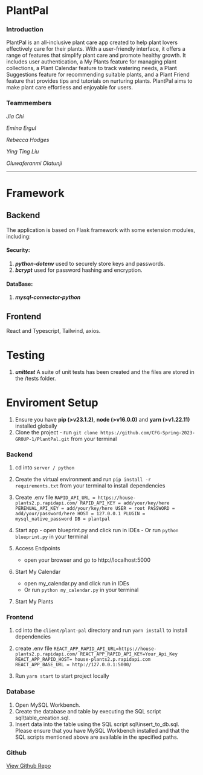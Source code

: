 # PlantPal

### Introduction
PlantPal is an all-inclusive plant care app created to help plant lovers effectively care for their plants. With a user-friendly interface, it offers a range of features that simplify plant care and promote healthy growth. It includes user authentication, a My Plants feature for managing plant collections, a Plant Calendar feature to track watering needs, a Plant Suggestions feature for recommending suitable plants, and a Plant Friend feature that provides tips and tutorials on nurturing plants. PlantPal aims to make plant care effortless and enjoyable for users.
### Teammembers

_Jia Chi_

_Emina Ergul_

_Rebecca Hodges_

_Ying Ting Liu_

_Oluwaferanmi Olatunji_

---

# Framework
## Backend
The application is based on Flask framework with some extension modules, including:
#### Security:
1. ***python-dotenv*** used to securely store keys and passwords.
2. ***bcrypt*** used for password hashing and encryption.
#### DataBase:
1. ***mysql-connector-python***

## Frontend
React and Typescript, Tailwind, axios.


# Testing
1. ***unittest*** A suite of unit tests has been created and the files are stored in the /tests folder.


# Enviroment Setup


1. Ensure you have ****pip (>v23.1.2)****, ****node (>v16.0.0)**** and ****yarn (>v1.22.11)**** installed globally
2. Clone the project -  run ```git clone https://github.com/CFG-Spring-2023-GROUP-1/PlantPal.git``` from your terminal

### Backend
1. cd into ```server / python``` 
2. Create the virtual environment
and run ```pip install -r requirements.txt``` from your terminal to install dependencies

2.   Create .env file 
    ```
    RAPID_API_URL = https://house-plants2.p.rapidapi.com/
    RAPID_API_KEY = add/your/key/here
    PERENUAL_API_KEY = add/your/key/here
    USER = root
    PASSWORD = add/your/password/here
    HOST = 127.0.0.1
    PLUGIN = mysql_native_password
    DB = plantpal
    ```
3.   Start app
    - open blueprint.py and click run in IDEs
    - Or run ```python blueprint.py``` in your terminal
4. Access Endpoints
    - open your browser and go to http://localhost:5000

5. Start My Calendar
    - open my_calendar.py and click run in IDEs
    - Or run ```python my_calendar.py``` in your terminal
6. Start My Plants 

    
### Frontend
1. cd into the ``` client/plant-pal ``` directory and run ```yarn install```  to install dependencies

2.   create .env file 
    ```
    REACT_APP_RAPID_API_URL=https://house-plants2.p.rapidapi.com/
    REACT_APP_RAPID_API_KEY=Your_Api_Key
    REACT_APP_RAPID_HOST= house-plants2.p.rapidapi.com
    REACT_APP_BASE_URL = http://127.0.0.1:5000/
    ```

3. Run ```yarn start``` to start project locally
### Database
1. Open MySQL Workbench.
2. Create the database and table by executing the SQL script sql\table_creation.sql.
3. Insert data into the table using the SQL script sql\insert_to_db.sql.
Please ensure that you have MySQL Workbench installed and that the SQL scripts mentioned above are available in the specified paths.

### Github
[View Github Repo](https://github.com/CFG-Spring-2023-GROUP-1/PlantPal) 
